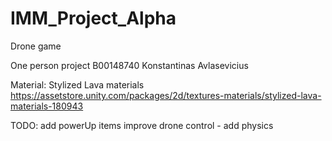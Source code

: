 # IMM_Project_Alpha
 Drone game

One person project 
B00148740 Konstantinas Avlasevicius

Material:
Stylized Lava materials
https://assetstore.unity.com/packages/2d/textures-materials/stylized-lava-materials-180943




TODO:
add powerUp items
improve drone control - add physics 



